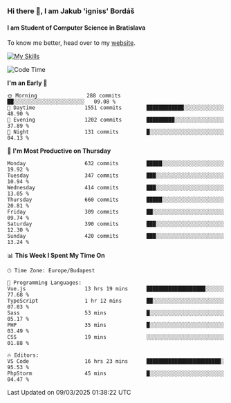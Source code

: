 ### Hi there 👋, I am Jakub 'igniss' Bordáš

#### I am Student of Computer Science in Bratislava
To know me better, head over to my [website](https://bordas.sk).

[![My Skills](https://skillicons.dev/icons?i=js,typescript,html,css,figma,svelte,vue,next,postgresql,nest,express,nodejs)](https://bordas.sk)


<!--START_SECTION:waka-->
![Code Time](http://img.shields.io/badge/Code%20Time-1%2C705%20hrs%2049%20mins-blue)

**I'm an Early 🐤** 

```text
🌞 Morning                288 commits         ██░░░░░░░░░░░░░░░░░░░░░░░   09.08 % 
🌆 Daytime                1551 commits        ████████████░░░░░░░░░░░░░   48.90 % 
🌃 Evening                1202 commits        █████████░░░░░░░░░░░░░░░░   37.89 % 
🌙 Night                  131 commits         █░░░░░░░░░░░░░░░░░░░░░░░░   04.13 % 
```
📅 **I'm Most Productive on Thursday** 

```text
Monday                   632 commits         █████░░░░░░░░░░░░░░░░░░░░   19.92 % 
Tuesday                  347 commits         ███░░░░░░░░░░░░░░░░░░░░░░   10.94 % 
Wednesday                414 commits         ███░░░░░░░░░░░░░░░░░░░░░░   13.05 % 
Thursday                 660 commits         █████░░░░░░░░░░░░░░░░░░░░   20.81 % 
Friday                   309 commits         ██░░░░░░░░░░░░░░░░░░░░░░░   09.74 % 
Saturday                 390 commits         ███░░░░░░░░░░░░░░░░░░░░░░   12.30 % 
Sunday                   420 commits         ███░░░░░░░░░░░░░░░░░░░░░░   13.24 % 
```


📊 **This Week I Spent My Time On** 

```text
🕑︎ Time Zone: Europe/Budapest

💬 Programming Languages: 
Vue.js                   13 hrs 19 mins      ███████████████████░░░░░░   77.68 % 
TypeScript               1 hr 12 mins        ██░░░░░░░░░░░░░░░░░░░░░░░   07.03 % 
Sass                     53 mins             █░░░░░░░░░░░░░░░░░░░░░░░░   05.17 % 
PHP                      35 mins             █░░░░░░░░░░░░░░░░░░░░░░░░   03.49 % 
CSS                      19 mins             ░░░░░░░░░░░░░░░░░░░░░░░░░   01.88 % 

🔥 Editors: 
VS Code                  16 hrs 23 mins      ████████████████████████░   95.53 % 
PhpStorm                 45 mins             █░░░░░░░░░░░░░░░░░░░░░░░░   04.47 % 
```


 Last Updated on 09/03/2025 01:38:22 UTC
<!--END_SECTION:waka-->
